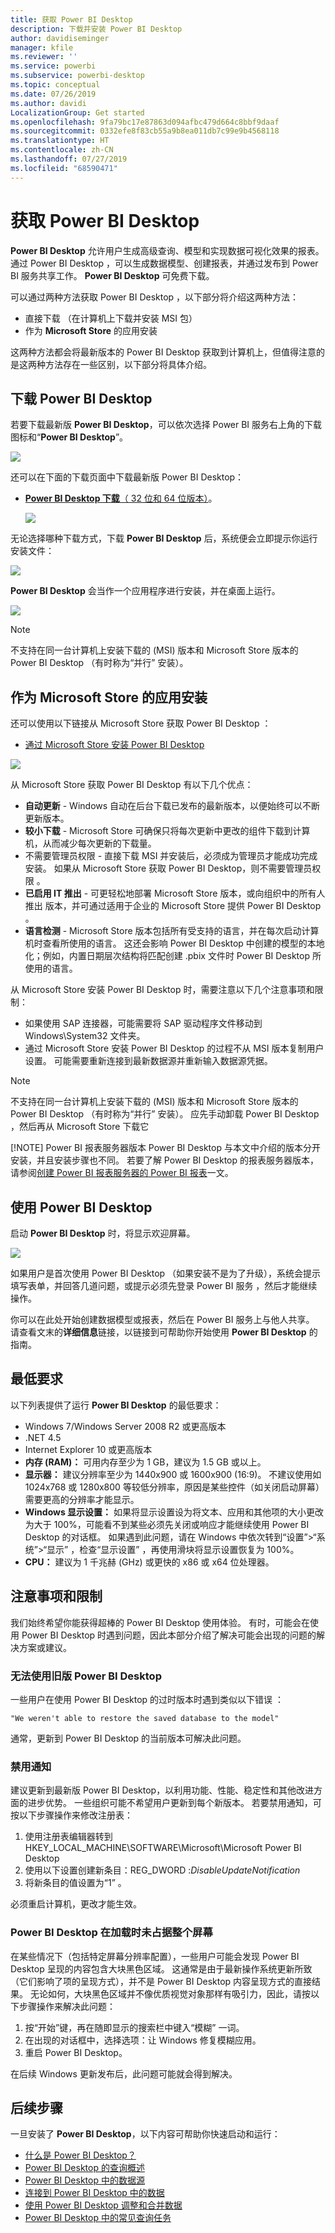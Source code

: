 ```yaml
---
title: 获取 Power BI Desktop
description: 下载并安装 Power BI Desktop
author: davidiseminger
manager: kfile
ms.reviewer: ''
ms.service: powerbi
ms.subservice: powerbi-desktop
ms.topic: conceptual
ms.date: 07/26/2019
ms.author: davidi
LocalizationGroup: Get started
ms.openlocfilehash: 9fa79bc17e87863d094afbc479d664c8bbf9daaf
ms.sourcegitcommit: 0332efe8f83cb55a9b8ea011db7c99e9b4568118
ms.translationtype: HT
ms.contentlocale: zh-CN
ms.lasthandoff: 07/27/2019
ms.locfileid: "68590471"
---
```

# <a name="get-power-bi-desktop"></a>获取 Power BI Desktop
**Power BI Desktop** 允许用户生成高级查询、模型和实现数据可视化效果的报表。 通过 Power BI Desktop  ，可以生成数据模型、创建报表，并通过发布到 Power BI 服务共享工作。  **Power BI Desktop** 可免费下载。

可以通过两种方法获取 Power BI Desktop  ，以下部分将介绍这两种方法：

* 直接下载  （在计算机上下载并安装 MSI 包）
* 作为 **Microsoft Store** 的应用安装

这两种方法都会将最新版本的 Power BI Desktop  获取到计算机上，但值得注意的是这两种方法存在一些区别，以下部分将具体介绍。

## <a name="download-power-bi-desktop"></a>下载 Power BI Desktop
若要下载最新版 **Power BI Desktop**，可以依次选择 Power BI 服务右上角的下载图标和“**Power BI Desktop**”。

![](media/desktop-get-the-desktop/getpbid_downloads.png)

还可以在下面的下载页面中下载最新版 Power BI Desktop：

* [**Power BI Desktop 下载**（ 32 位和 64 位版本）](https://powerbi.microsoft.com/desktop)。
  
  [![](media/service-admin-power-bi-security/PBI_Security_01.png)](https://powerbi.microsoft.com/desktop)

无论选择哪种下载方式，下载 **Power BI Desktop** 后，系统便会立即提示你运行安装文件：

![](media/desktop-get-the-desktop/getpbid_3.png)

**Power BI Desktop** 会当作一个应用程序进行安装，并在桌面上运行。

![](media/desktop-get-the-desktop/designer_gsg_install.png)

> [!NOTE]
> 不支持在同一台计算机上安装下载的 (MSI) 版本和 Microsoft Store  版本的 Power BI Desktop  （有时称为“并行”  安装）。
> 
> 

## <a name="install-as-an-app-from-the-microsoft-store"></a>作为 Microsoft Store 的应用安装
还可以使用以下链接从 Microsoft Store 获取 Power BI Desktop  ：

* [通过 Microsoft Store  安装 Power BI Desktop  ](http://aka.ms/pbidesktopstore)

![](media/desktop-get-the-desktop/getpbid_04.png)

从 Microsoft Store 获取 Power BI Desktop  有以下几个优点：

* **自动更新** - Windows 自动在后台下载已发布的最新版本，以便始终可以不断更新版本。
* **较小下载** - Microsoft Store  可确保只将每次更新中更改的组件下载到计算机，从而减少每次更新的下载量。
*  不需要管理员权限 - 直接下载 MSI 并安装后，必须成为管理员才能成功完成安装。 如果从 Microsoft Store 获取 Power BI Desktop，则不需要管理员权限   。
* **已启用 IT 推出** - 可更轻松地部署 Microsoft Store  版本，或向组织中的所有人推出  版本，并可通过适用于企业的 Microsoft Store  提供 Power BI Desktop  。
* **语言检测** - Microsoft Store  版本包括所有受支持的语言，并在每次启动计算机时查看所使用的语言。 这还会影响 Power BI Desktop  中创建的模型的本地化；例如，内置日期层次结构将匹配创建 .pbix 文件时 Power BI Desktop  所使用的语言。

从 Microsoft Store 安装 Power BI Desktop  时，需要注意以下几个注意事项和限制：

* 如果使用 SAP 连接器，可能需要将 SAP 驱动程序文件移动到 Windows\System32  文件夹。
* 通过 Microsoft Store 安装 Power BI Desktop  的过程不从 MSI 版本复制用户设置。 可能需要重新连接到最新数据源并重新输入数据源凭据。 

> [!NOTE]
> 不支持在同一台计算机上安装下载的 (MSI) 版本和 Microsoft Store  版本的 Power BI Desktop  （有时称为“并行”  安装）。 应先手动卸载 Power BI Desktop  ，然后再从 Microsoft Store  下载它
> 
> [!NOTE]
> Power BI 报表服务器版本 Power BI Desktop  与本文中介绍的版本分开安装，并且安装步骤也不同。 若要了解 Power BI Desktop  的报表服务器版本，请参阅[创建 Power BI 报表服务器的 Power BI 报表](report-server/quickstart-create-powerbi-report.md)一文。
> 
> 

## <a name="using-power-bi-desktop"></a>使用 Power BI Desktop
启动 **Power BI Desktop** 时，将显示欢迎屏幕。 

![](media/desktop-get-the-desktop/getpbid_05.png)

如果用户是首次使用 Power BI Desktop  （如果安装不是为了升级），系统会提示填写表单，并回答几道问题，或提示必须先登录 Power BI 服务  ，然后才能继续操作。

你可以在此处开始创建数据模型或报表，然后在 Power BI 服务上与他人共享。 请查看文末的**详细信息**链接，以链接到可帮助你开始使用 **Power BI Desktop** 的指南。

## <a name="minimum-requirements"></a>最低要求
以下列表提供了运行 **Power BI Desktop** 的最低要求：

* Windows 7/Windows Server 2008 R2 或更高版本
* .NET 4.5
* Internet Explorer 10 或更高版本
* **内存 (RAM)：** 可用内存至少为 1 GB，建议为 1.5 GB 或以上。
* **显示器：** 建议分辨率至少为 1440x900 或 1600x900 (16:9)。 不建议使用如 1024x768 或 1280x800 等较低分辨率，原因是某些控件（如关闭启动屏幕）需要更高的分辨率才能显示。
* **Windows 显示设置：** 如果将显示设置设为将文本、应用和其他项的大小更改为大于 100%，可能看不到某些必须先关闭或响应才能继续使用 Power BI Desktop  的对话框。 如果遇到此问题，请在 Windows 中依次转到“设置”>“系统”>“显示”  ，检查“显示设置”  ，再使用滑块将显示设置恢复为 100%。
* **CPU：** 建议为 1 千兆赫 (GHz) 或更快的 x86 或 x64 位处理器。

## <a name="considerations-and-limitations"></a>注意事项和限制

我们始终希望你能获得超棒的 Power BI Desktop 使用体验。 有时，可能会在使用 Power BI Desktop 时遇到问题，因此本部分介绍了解决可能会出现的问题的解决方案或建议。 

### <a name="issues-when-using-previous-releases-of-power-bi-desktop"></a>无法使用旧版 Power BI Desktop

一些用户在使用 Power BI Desktop 的过时版本时遇到类似以下错误  ： 

    "We weren't able to restore the saved database to the model" 

通常，更新到 Power BI Desktop 的当前版本可解决此问题。

### <a name="disabling-notifications"></a>禁用通知
建议更新到最新版 Power BI Desktop，以利用功能、性能、稳定性和其他改进方面的进步优势。 一些组织可能不希望用户更新到每个新版本。 若要禁用通知，可按以下步骤操作来修改注册表：

1. 使用注册表编辑器转到 HKEY_LOCAL_MACHINE\SOFTWARE\Microsoft\Microsoft Power BI Desktop 
2. 使用以下设置创建新条目：REG_DWORD :*DisableUpdateNotification*
3. 将新条目的值设置为“1”  。

必须重启计算机，更改才能生效。

### <a name="power-bi-desktop-loads-with-a-partial-screen"></a>Power BI Desktop 在加载时未占据整个屏幕

在某些情况下（包括特定屏幕分辨率配置），一些用户可能会发现 Power BI Desktop 呈现的内容包含大块黑色区域。 这通常是由于最新操作系统更新所致（它们影响了项的呈现方式），并不是 Power BI Desktop 内容呈现方式的直接结果。 无论如何，大块黑色区域并不像优质视觉对象那样有吸引力，因此，请按以下步骤操作来解决此问题：

1. 按“开始”键，再在随即显示的搜索栏中键入“模糊”  一词。
2. 在出现的对话框中，选择选项：让 Windows 修复模糊应用。 
3. 重启 Power BI Desktop。

在后续 Windows 更新发布后，此问题可能就会得到解决。 
 

## <a name="next-steps"></a>后续步骤
一旦安装了 **Power BI Desktop**，以下内容可帮助你快速启动和运行：

* [什么是 Power BI Desktop？](desktop-what-is-desktop.md)
* [Power BI Desktop 的查询概述](desktop-query-overview.md)
* [Power BI Desktop 中的数据源](desktop-data-sources.md)
* [连接到 Power BI Desktop 中的数据](desktop-connect-to-data.md)
* [使用 Power BI Desktop 调整和合并数据](desktop-shape-and-combine-data.md)
* [Power BI Desktop 中的常见查询任务](desktop-common-query-tasks.md)   

